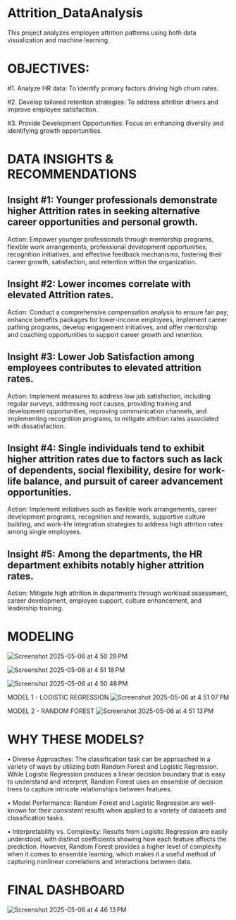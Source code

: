 # Attrition_DataAnalysis
This project analyzes employee attrition patterns using both data visualization and machine learning.

# OBJECTIVES:
#1. Analyze HR data: To identify primary factors driving high churn rates.

#2. Develop tailored retention strategies: To address attrition drivers and improve employee satisfaction.

#3. Provide Development Opportunities: Focus on enhancing diversity and identifying growth opportunities.


# DATA INSIGHTS & RECOMMENDATIONS

## Insight #1: Younger professionals demonstrate higher Attrition rates in seeking alternative career opportunities and personal growth.

Action: Empower younger professionals through mentorship programs, flexible work arrangements, professional development opportunities, recognition initiatives, and effective feedback mechanisms, fostering their career growth, satisfaction, and retention within the organization.


## Insight #2: Lower incomes correlate with elevated Attrition rates.

Action: Conduct a comprehensive compensation analysis to ensure fair pay, enhance benefits packages for lower-income employees, implement career pathing programs, develop engagement initiatives, and offer mentorship and coaching opportunities to support career growth and retention.


## Insight #3: Lower Job Satisfaction among employees contributes to elevated attrition rates.

Action: Implement measures to address low job satisfaction, including regular surveys, addressing root causes, providing training and development opportunities, improving communication channels, and implementing recognition programs, to mitigate attrition rates associated with dissatisfaction.


## Insight #4: Single individuals tend to exhibit higher attrition rates due to factors such as lack of dependents, social flexibility, desire for work-life balance, and pursuit of career advancement opportunities.

Action: Implement initiatives such as flexible work arrangements, career development programs, recognition and rewards, supportive culture building, and work-life integration strategies to address high attrition rates among single employees.


## Insight #5: Among the departments, the HR department exhibits notably higher attrition rates.

Action: Mitigate high attrition in departments through workload assessment, career development, employee support, culture enhancement, and leadership training.


# MODELING
![Screenshot 2025-05-06 at 4 50 28 PM](https://github.com/user-attachments/assets/14e7f956-4966-40bf-930a-d8c6b702b3c2)

![Screenshot 2025-05-06 at 4 51 18 PM](https://github.com/user-attachments/assets/6a8c8709-0f68-42e8-8440-697630f49c62)

![Screenshot 2025-05-06 at 4 50 48 PM](https://github.com/user-attachments/assets/af42ee2c-1e58-4aa6-b80e-48e09fc56837)

MODEL 1 - LOGISTIC REGRESSION
![Screenshot 2025-05-06 at 4 51 07 PM](https://github.com/user-attachments/assets/b83b0790-8811-437b-ad04-599aefaad8bd)

MODEL 2 - RANDOM FOREST
![Screenshot 2025-05-06 at 4 51 13 PM](https://github.com/user-attachments/assets/cec670e4-852a-4a19-b11c-dc53f0d569f2)

# WHY THESE MODELS?

• Diverse Approaches: The classification task can be approached in a variety of ways by utilizing both Random Forest and Logistic Regression. While Logistic Regression produces a linear decision boundary that is easy to understand and interpret, Random Forest uses an ensemble of decision trees to capture intricate relationships between features.

• Model Performance: Random Forest and Logistic Regression are well-known for their consistent results when applied to a variety of datasets and classification tasks.

• Interpretability vs. Complexity: Results from Logistic Regression are easily understood, with distinct coefficients showing how each feature affects the prediction. However, Random Forest provides a higher level of complexity when it comes to ensemble learning, which makes it a useful method of capturing nonlinear correlations and interactions between data.
 

# FINAL DASHBOARD
![Screenshot 2025-05-06 at 4 46 13 PM](https://github.com/user-attachments/assets/84b7b729-6763-4839-b421-51d934375f3f)



 
